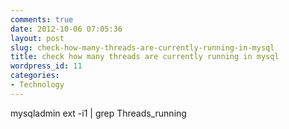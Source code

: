 ```yaml
---
comments: true
date: 2012-10-06 07:05:36
layout: post
slug: check-how-many-threads-are-currently-running-in-mysql
title: check how many threads are currently running in mysql
wordpress_id: 11
categories:
- Technology
---
```


mysqladmin ext -i1 | grep Threads_running
